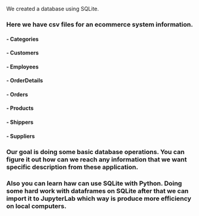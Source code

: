  We created a database using SQLite.
### Here we have csv files for an ecommerce system information. 
#### - Categories
#### - Customers
#### - Employees
#### - OrderDetails
#### - Orders
#### - Products
#### - Shippers
#### - Suppliers


### Our goal is doing some basic database operations. You can figure it out how can we reach any information that we want specific description from these application. 
### Also you can learn haw can use SQLite with Python. Doing some hard work with dataframes on SQLite after that we can import it to JupyterLab which way is produce more efficiency on local computers.

 
